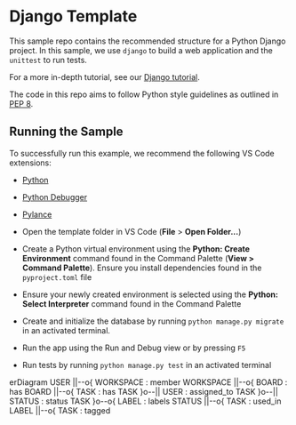 # Django Template

This sample repo contains the recommended structure for a Python Django project. In this sample, we use `django` to build a web application and the `unittest` to run tests.

For a more in-depth tutorial, see our [Django tutorial](https://code.visualstudio.com/docs/datascience/data-science-tutorial).

The code in this repo aims to follow Python style guidelines as outlined in [PEP 8](https://peps.python.org/pep-0008/).

## Running the Sample

To successfully run this example, we recommend the following VS Code extensions:
- [Python](https://marketplace.visualstudio.com/items?itemName=ms-python.python)
- [Python Debugger](https://marketplace.visualstudio.com/items?itemName=ms-python.debugpy)
- [Pylance](https://marketplace.visualstudio.com/items?itemName=ms-python.vscode-pylance) 

- Open the template folder in VS Code (**File** > **Open Folder...**)
- Create a Python virtual environment using the **Python: Create Environment** command found in the Command Palette (**View > Command Palette**). Ensure you install dependencies found in the `pyproject.toml` file
- Ensure your newly created environment is selected using the **Python: Select Interpreter** command found in the Command Palette
- Create and initialize the database by running `python manage.py migrate` in an activated terminal. 
- Run the app using the Run and Debug view or by pressing `F5`
- Run tests by running `python manage.py test` in an activated terminal

erDiagram
    USER ||--o{ WORKSPACE : member
    WORKSPACE ||--o{ BOARD : has
    BOARD ||--o{ TASK : has
    TASK }o--|| USER : assigned_to
    TASK }o--|| STATUS : status
    TASK }o--o{ LABEL : labels
    STATUS ||--o{ TASK : used_in
    LABEL ||--o{ TASK : tagged

